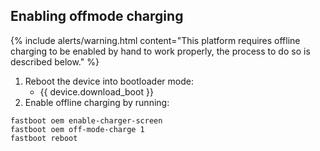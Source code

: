 ## Enabling offmode charging

 {% include alerts/warning.html content="This platform requires offline charging to be enabled by hand to work properly, the process to do so is described below." %}

 1. Reboot the device into bootloader mode:
     * {{ device.download_boot }}
 2. Enable offline charging by running:
 ```
 fastboot oem enable-charger-screen
 fastboot oem off-mode-charge 1
 fastboot reboot
 ```
